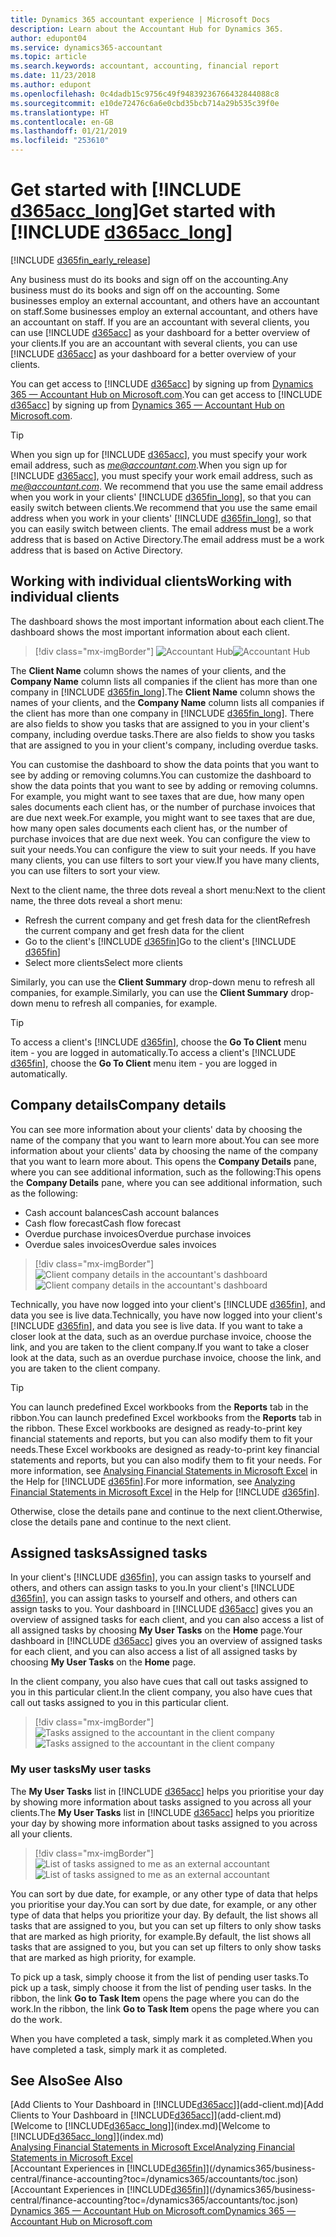 ```yaml
---
title: Dynamics 365 accountant experience | Microsoft Docs
description: Learn about the Accountant Hub for Dynamics 365.
author: edupont04
ms.service: dynamics365-accountant
ms.topic: article
ms.search.keywords: accountant, accounting, financial report
ms.date: 11/23/2018
ms.author: edupont
ms.openlocfilehash: 0c4dadb15c9756c49f94839236766432844088c8
ms.sourcegitcommit: e10de72476c6a6e0cbd35bcb714a29b535c39f0e
ms.translationtype: HT
ms.contentlocale: en-GB
ms.lasthandoff: 01/21/2019
ms.locfileid: "253610"
---
```

# <a name="get-started-with-include-d365acclongincludesd365acclongmdmd"></a><span data-ttu-id="3aeff-103">Get started with [!INCLUDE [d365acc_long](includes/d365acc_long_md.md)]</span><span class="sxs-lookup"><span data-stu-id="3aeff-103">Get started with [!INCLUDE [d365acc_long](includes/d365acc_long_md.md)]</span></span>
[!INCLUDE [d365fin_early_release](includes/d365fin_early_release.md.md)]

<span data-ttu-id="3aeff-104">Any business must do its books and sign off on the accounting.</span><span class="sxs-lookup"><span data-stu-id="3aeff-104">Any business must do its books and sign off on the accounting.</span></span> <span data-ttu-id="3aeff-105">Some businesses employ an external accountant, and others have an accountant on staff.</span><span class="sxs-lookup"><span data-stu-id="3aeff-105">Some businesses employ an external accountant, and others have an accountant on staff.</span></span> <span data-ttu-id="3aeff-106">If you are an accountant with several clients, you can use [!INCLUDE [d365acc](includes/d365acc_md.md)] as your dashboard for a better overview of your clients.</span><span class="sxs-lookup"><span data-stu-id="3aeff-106">If you are an accountant with several clients, you can use [!INCLUDE [d365acc](includes/d365acc_md.md)] as your dashboard for a better overview of your clients.</span></span>  

<span data-ttu-id="3aeff-107">You can get access to [!INCLUDE [d365acc](includes/d365acc_md.md)] by signing up from [Dynamics 365 — Accountant Hub on Microsoft.com](https://www.microsoft.com/en-us/dynamics365/financial-insights-for-accountants).</span><span class="sxs-lookup"><span data-stu-id="3aeff-107">You can get access to [!INCLUDE [d365acc](includes/d365acc_md.md)] by signing up from [Dynamics 365 — Accountant Hub on Microsoft.com](https://www.microsoft.com/en-us/dynamics365/financial-insights-for-accountants).</span></span>  

> [!TIP]
>  <span data-ttu-id="3aeff-108">When you sign up for [!INCLUDE [d365acc](includes/d365acc_md.md)], you must specify your work email address, such as <em>me@accountant.com</em>.</span><span class="sxs-lookup"><span data-stu-id="3aeff-108">When you sign up for [!INCLUDE [d365acc](includes/d365acc_md.md)], you must specify your work email address, such as <em>me@accountant.com</em>.</span></span> <span data-ttu-id="3aeff-109">We recommend that you use the same email address when you work in your clients' [!INCLUDE [d365fin_long](includes/d365fin_long_md.md)], so that you can easily switch between clients.</span><span class="sxs-lookup"><span data-stu-id="3aeff-109">We recommend that you use the same email address when you work in your clients' [!INCLUDE [d365fin_long](includes/d365fin_long_md.md)], so that you can easily switch between clients.</span></span> <span data-ttu-id="3aeff-110">The email address must be a work address that is based on Active Directory.</span><span class="sxs-lookup"><span data-stu-id="3aeff-110">The email address must be a work address that is based on Active Directory.</span></span>

## <a name="working-with-individual-clients"></a><span data-ttu-id="3aeff-111">Working with individual clients</span><span class="sxs-lookup"><span data-stu-id="3aeff-111">Working with individual clients</span></span>
<span data-ttu-id="3aeff-112">The dashboard shows the most important information about each client.</span><span class="sxs-lookup"><span data-stu-id="3aeff-112">The dashboard shows the most important information about each client.</span></span>  

> [!div class="mx-imgBorder"]
> <span data-ttu-id="3aeff-113">![Accountant Hub](./media/accountant-get-started/accountant-dashboard.png)</span><span class="sxs-lookup"><span data-stu-id="3aeff-113">![Accountant Hub](./media/accountant-get-started/accountant-dashboard.png)</span></span>

<span data-ttu-id="3aeff-114">The **Client Name** column shows the names of your clients, and the **Company Name** column lists all companies if the client has more than one company in [!INCLUDE [d365fin_long](includes/d365fin_long_md.md)].</span><span class="sxs-lookup"><span data-stu-id="3aeff-114">The **Client Name** column shows the names of your clients, and the **Company Name** column lists all companies if the client has more than one company in [!INCLUDE [d365fin_long](includes/d365fin_long_md.md)].</span></span> <span data-ttu-id="3aeff-115">There are also fields to show you tasks that are assigned to you in your client's company, including overdue tasks.</span><span class="sxs-lookup"><span data-stu-id="3aeff-115">There are also fields to show you tasks that are assigned to you in your client's company, including overdue tasks.</span></span>  

<span data-ttu-id="3aeff-116">You can customise the dashboard to show the data points that you want to see by adding or removing columns.</span><span class="sxs-lookup"><span data-stu-id="3aeff-116">You can customize the dashboard to show the data points that you want to see by adding or removing columns.</span></span> <span data-ttu-id="3aeff-117">For example, you might want to see taxes that are due, how many open sales documents each client has, or the number of purchase invoices that are due next week.</span><span class="sxs-lookup"><span data-stu-id="3aeff-117">For example, you might want to see taxes that are due, how many open sales documents each client has, or the number of purchase invoices that are due next week.</span></span> <span data-ttu-id="3aeff-118">You can configure the view to suit your needs.</span><span class="sxs-lookup"><span data-stu-id="3aeff-118">You can configure the view to suit your needs.</span></span> <span data-ttu-id="3aeff-119">If you have many clients, you can use filters to sort your view.</span><span class="sxs-lookup"><span data-stu-id="3aeff-119">If you have many clients, you can use filters to sort your view.</span></span>  

<span data-ttu-id="3aeff-120">Next to the client name, the three dots reveal a short menu:</span><span class="sxs-lookup"><span data-stu-id="3aeff-120">Next to the client name, the three dots reveal a short menu:</span></span>

- <span data-ttu-id="3aeff-121">Refresh the current company and get fresh data for the client</span><span class="sxs-lookup"><span data-stu-id="3aeff-121">Refresh the current company and get fresh data for the client</span></span>  
- <span data-ttu-id="3aeff-122">Go to the client's [!INCLUDE [d365fin](includes/d365fin_md.md)]</span><span class="sxs-lookup"><span data-stu-id="3aeff-122">Go to the client's [!INCLUDE [d365fin](includes/d365fin_md.md)]</span></span>  
- <span data-ttu-id="3aeff-123">Select more clients</span><span class="sxs-lookup"><span data-stu-id="3aeff-123">Select more clients</span></span>  

<span data-ttu-id="3aeff-124">Similarly, you can use the **Client Summary** drop-down menu to refresh all companies, for example.</span><span class="sxs-lookup"><span data-stu-id="3aeff-124">Similarly, you can use the **Client Summary** drop-down menu to refresh all companies, for example.</span></span>  

> [!TIP]
>  <span data-ttu-id="3aeff-125">To access a client's [!INCLUDE [d365fin](includes/d365fin_md.md)], choose the **Go To Client** menu item - you are logged in automatically.</span><span class="sxs-lookup"><span data-stu-id="3aeff-125">To access a client's [!INCLUDE [d365fin](includes/d365fin_md.md)], choose the **Go To Client** menu item - you are logged in automatically.</span></span>

## <a name="company-details"></a><span data-ttu-id="3aeff-126">Company details</span><span class="sxs-lookup"><span data-stu-id="3aeff-126">Company details</span></span>
<span data-ttu-id="3aeff-127">You can see more information about your clients' data by choosing the name of the company that you want to learn more about.</span><span class="sxs-lookup"><span data-stu-id="3aeff-127">You can see more information about your clients' data by choosing the name of the company that you want to learn more about.</span></span> <span data-ttu-id="3aeff-128">This opens the **Company Details** pane, where you can see additional information, such as the following:</span><span class="sxs-lookup"><span data-stu-id="3aeff-128">This opens the **Company Details** pane, where you can see additional information, such as the following:</span></span>  

* <span data-ttu-id="3aeff-129">Cash account balances</span><span class="sxs-lookup"><span data-stu-id="3aeff-129">Cash account balances</span></span>  
* <span data-ttu-id="3aeff-130">Cash flow forecast</span><span class="sxs-lookup"><span data-stu-id="3aeff-130">Cash flow forecast</span></span>  
* <span data-ttu-id="3aeff-131">Overdue purchase invoices</span><span class="sxs-lookup"><span data-stu-id="3aeff-131">Overdue purchase invoices</span></span>  
* <span data-ttu-id="3aeff-132">Overdue sales invoices</span><span class="sxs-lookup"><span data-stu-id="3aeff-132">Overdue sales invoices</span></span>  

> [!div class="mx-imgBorder"]
> <span data-ttu-id="3aeff-133">![Client company details in the accountant's dashboard](./media/accountant-get-started/accountant-company-details.png)</span><span class="sxs-lookup"><span data-stu-id="3aeff-133">![Client company details in the accountant's dashboard](./media/accountant-get-started/accountant-company-details.png)</span></span>

<span data-ttu-id="3aeff-134">Technically, you have now logged into your client's [!INCLUDE [d365fin](includes/d365fin_md.md)], and data you see is live data.</span><span class="sxs-lookup"><span data-stu-id="3aeff-134">Technically, you have now logged into your client's [!INCLUDE [d365fin](includes/d365fin_md.md)], and data you see is live data.</span></span> <span data-ttu-id="3aeff-135">If you want to take a closer look at the data, such as an overdue purchase invoice, choose the link, and you are taken to the client company.</span><span class="sxs-lookup"><span data-stu-id="3aeff-135">If you want to take a closer look at the data, such as an overdue purchase invoice, choose the link, and you are taken to the client company.</span></span>  

> [!TIP]
> <span data-ttu-id="3aeff-136">You can launch predefined Excel workbooks from the **Reports** tab in the ribbon.</span><span class="sxs-lookup"><span data-stu-id="3aeff-136">You can launch predefined Excel workbooks from the **Reports** tab in the ribbon.</span></span> <span data-ttu-id="3aeff-137">These Excel workbooks are designed as ready-to-print key financial statements and reports, but you can also modify them to fit your needs.</span><span class="sxs-lookup"><span data-stu-id="3aeff-137">These Excel workbooks are designed as ready-to-print key financial statements and reports, but you can also modify them to fit your needs.</span></span> <span data-ttu-id="3aeff-138">For more information, see [Analysing Financial Statements in Microsoft Excel](/dynamics365/business-central/finance-analyze-excel?toc=/dynamics365/accountants/toc.json) in the Help for [!INCLUDE [d365fin](includes/d365fin_md.md)].</span><span class="sxs-lookup"><span data-stu-id="3aeff-138">For more information, see [Analyzing Financial Statements in Microsoft Excel](/dynamics365/business-central/finance-analyze-excel?toc=/dynamics365/accountants/toc.json) in the Help for [!INCLUDE [d365fin](includes/d365fin_md.md)].</span></span>  

<span data-ttu-id="3aeff-139">Otherwise, close the details pane and continue to the next client.</span><span class="sxs-lookup"><span data-stu-id="3aeff-139">Otherwise, close the details pane and continue to the next client.</span></span>  

## <a name="assigned-tasks"></a><span data-ttu-id="3aeff-140">Assigned tasks</span><span class="sxs-lookup"><span data-stu-id="3aeff-140">Assigned tasks</span></span>
<span data-ttu-id="3aeff-141">In your client's [!INCLUDE [d365fin](includes/d365fin_md.md)], you can assign tasks to yourself and others, and others can assign tasks to you.</span><span class="sxs-lookup"><span data-stu-id="3aeff-141">In your client's [!INCLUDE [d365fin](includes/d365fin_md.md)], you can assign tasks to yourself and others, and others can assign tasks to you.</span></span> <span data-ttu-id="3aeff-142">Your dashboard in [!INCLUDE [d365acc](includes/d365acc_md.md)] gives you an overview of assigned tasks for each client, and you can also access a list of all assigned tasks by choosing **My User Tasks** on the **Home** page.</span><span class="sxs-lookup"><span data-stu-id="3aeff-142">Your dashboard in [!INCLUDE [d365acc](includes/d365acc_md.md)] gives you an overview of assigned tasks for each client, and you can also access a list of all assigned tasks by choosing **My User Tasks** on the **Home** page.</span></span>  

<span data-ttu-id="3aeff-143">In the client company, you also have cues that call out tasks assigned to you in this particular client.</span><span class="sxs-lookup"><span data-stu-id="3aeff-143">In the client company, you also have cues that call out tasks assigned to you in this particular client.</span></span>

> [!div class="mx-imgBorder"]
> <span data-ttu-id="3aeff-144">![Tasks assigned to the accountant in the client company](./media/accountant-get-started/accountant-company-details-tasks.png)</span><span class="sxs-lookup"><span data-stu-id="3aeff-144">![Tasks assigned to the accountant in the client company](./media/accountant-get-started/accountant-company-details-tasks.png)</span></span>

### <a name="my-user-tasks"></a><span data-ttu-id="3aeff-145">My user tasks</span><span class="sxs-lookup"><span data-stu-id="3aeff-145">My user tasks</span></span>
<span data-ttu-id="3aeff-146">The **My User Tasks** list in [!INCLUDE [d365acc](includes/d365acc_md.md)] helps you prioritise your day by showing more information about tasks assigned to you across all your clients.</span><span class="sxs-lookup"><span data-stu-id="3aeff-146">The **My User Tasks** list in [!INCLUDE [d365acc](includes/d365acc_md.md)] helps you prioritize your day by showing more information about tasks assigned to you across all your clients.</span></span>  

> [!div class="mx-imgBorder"]
> <span data-ttu-id="3aeff-147">![List of tasks assigned to me as an external accountant](./media/accountant-get-started/accountant-tasklist.png)</span><span class="sxs-lookup"><span data-stu-id="3aeff-147">![List of tasks assigned to me as an external accountant](./media/accountant-get-started/accountant-tasklist.png)</span></span>

<span data-ttu-id="3aeff-148">You can sort by due date, for example, or any other type of data that helps you prioritise your day.</span><span class="sxs-lookup"><span data-stu-id="3aeff-148">You can sort by due date, for example, or any other type of data that helps you prioritize your day.</span></span> <span data-ttu-id="3aeff-149">By default, the list shows all tasks that are assigned to you, but you can set up filters to only show tasks that are marked as high priority, for example.</span><span class="sxs-lookup"><span data-stu-id="3aeff-149">By default, the list shows all tasks that are assigned to you, but you can set up filters to only show tasks that are marked as high priority, for example.</span></span>

<span data-ttu-id="3aeff-150">To pick up a task, simply choose it from the list of pending user tasks.</span><span class="sxs-lookup"><span data-stu-id="3aeff-150">To pick up a task, simply choose it from the list of pending user tasks.</span></span> <span data-ttu-id="3aeff-151">In the ribbon, the link **Go to Task Item** opens the page where you can do the work.</span><span class="sxs-lookup"><span data-stu-id="3aeff-151">In the ribbon, the link **Go to Task Item** opens the page where you can do the work.</span></span>  

<span data-ttu-id="3aeff-152">When you have completed a task, simply mark it as completed.</span><span class="sxs-lookup"><span data-stu-id="3aeff-152">When you have completed a task, simply mark it as completed.</span></span>  

## <a name="see-also"></a><span data-ttu-id="3aeff-153">See Also</span><span class="sxs-lookup"><span data-stu-id="3aeff-153">See Also</span></span>

<span data-ttu-id="3aeff-154">[Add Clients to Your Dashboard in [!INCLUDE[d365acc](includes/d365acc_md.md)]](add-client.md)</span><span class="sxs-lookup"><span data-stu-id="3aeff-154">[Add Clients to Your Dashboard in [!INCLUDE[d365acc](includes/d365acc_md.md)]](add-client.md)</span></span>  
<span data-ttu-id="3aeff-155">[Welcome to [!INCLUDE[d365acc_long](includes/d365acc_long_md.md)]](index.md)</span><span class="sxs-lookup"><span data-stu-id="3aeff-155">[Welcome to [!INCLUDE[d365acc_long](includes/d365acc_long_md.md)]](index.md)</span></span>  
[<span data-ttu-id="3aeff-156">Analysing Financial Statements in Microsoft Excel</span><span class="sxs-lookup"><span data-stu-id="3aeff-156">Analyzing Financial Statements in Microsoft Excel</span></span>](/dynamics365/business-central/finance-analyze-excel?toc=/dynamics365/accountants/toc.json)  
<span data-ttu-id="3aeff-157">[Accountant Experiences in [!INCLUDE[d365fin](includes/d365fin_md.md)]](/dynamics365/business-central/finance-accounting?toc=/dynamics365/accountants/toc.json)</span><span class="sxs-lookup"><span data-stu-id="3aeff-157">[Accountant Experiences in [!INCLUDE[d365fin](includes/d365fin_md.md)]](/dynamics365/business-central/finance-accounting?toc=/dynamics365/accountants/toc.json)</span></span>  
[<span data-ttu-id="3aeff-158">Dynamics 365 — Accountant Hub on Microsoft.com</span><span class="sxs-lookup"><span data-stu-id="3aeff-158">Dynamics 365 — Accountant Hub on Microsoft.com</span></span>](https://www.microsoft.com/en-us/dynamics365/financial-insights-for-accountants)  

